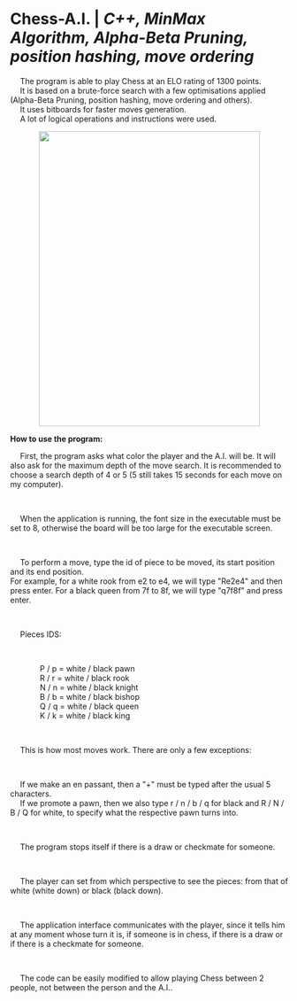 # Chess-A.I. | _C++, MinMax Algorithm, Alpha-Beta Pruning, position hashing, move ordering_

&emsp; The program is able to play Chess at an ELO rating of 1300 points. <br/>
&emsp; It is based on a brute-force search with a few optimisations applied (Alpha-Beta Pruning, position hashing, move ordering and others). <br/>
&emsp; It uses bitboards for faster moves generation. <br/>
&emsp; A lot of logical operations and instructions were used. <br/>

<p align = "center">
  <img width="400" height="533" src="https://github.com/Razvan48/Chess-A.I./blob/main/Demo/ChessAIDemo.gif">
</p>

**How to use the program:**

&emsp; First, the program asks what color the player and the A.I. will be. It will also ask for the maximum depth of the move search. It is recommended to choose a search depth of 4 or 5 (5 still takes 15 seconds for each move on my computer). <br/>

<br/>

&emsp; When the application is running, the font size in the executable must be set to 8, otherwise the board will be too large for the executable screen. <br/>

<br/>

&emsp; To perform a move, type the id of piece to be moved, its start position and its end position. <br/>
For example, for a white rook from e2 to e4, we will type "Re2e4" and then press enter. For a black queen from 7f to 8f, we will type "q7f8f" and press enter. <br/>

<br/>

&emsp; Pieces IDS: <br/>

<br/>
 
&emsp; &emsp; &emsp;   P / p = white / black pawn <br/>
&emsp; &emsp; &emsp;   R / r = white / black rook <br/>
&emsp; &emsp; &emsp;   N / n = white / black knight <br/>
&emsp; &emsp; &emsp;   B / b = white / black bishop <br/>
&emsp; &emsp; &emsp;   Q / q = white / black queen <br/>
&emsp; &emsp; &emsp;   K / k = white / black king <br/>

<br/>

&emsp; This is how most moves work. There are only a few exceptions: <br/>

<br/>

&emsp; If we make an en passant, then a "+" must be typed after the usual 5 characters. <br/>
&emsp; If we promote a pawn, then we also type r / n / b / q for black and R / N / B / Q for white, to specify what the respective pawn turns into. <br/>

<br/>

&emsp; The program stops itself if there is a draw or checkmate for someone. <br/>

<br/>

&emsp; The player can set from which perspective to see the pieces: from that of white (white down) or black (black down). <br/>

<br/>

&emsp; The application interface communicates with the player, since it tells him at any moment whose turn it is, if someone is in chess, if there is a draw or if there is a checkmate for someone. <br/>

<br/>

&emsp; The code can be easily modified to allow playing Chess between 2 people, not between the person and the A.I.. <br/>

<br/>








